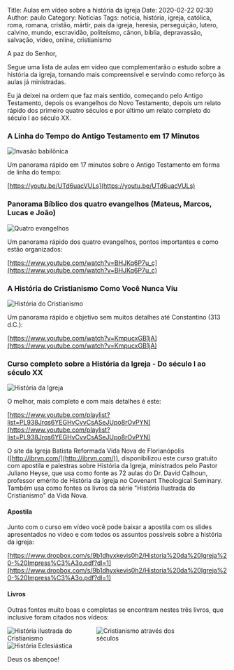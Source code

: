 Title: Aulas em vídeo sobre a história da igreja
Date: 2020-02-22 02:30
Author: paulo
Category: Notícias
Tags: notícia, história, igreja, católica, roma, romana, cristão, mártir, pais da igreja, heresia, perseguição, lutero, calvino, mundo, escravidão, politeísmo, cânon, bíblia, depravassão, salvação, vídeo, online, cristianismo

A paz do Senhor,

Segue uma lista de aulas em vídeo que complementarão o estudo sobre a história da igreja, tornando mais compreensível e servindo como reforço às aulas já ministradas.

Eu já deixei na ordem que faz mais sentido, começando pelo Antigo Testamento, depois os evangelhos do Novo Testamento, depois um relato rápido dos primeiro quatro séculos e por último um relato completo do século I ao século XX.


### A Linha do Tempo do Antigo Testamento em 17 Minutos

<img src="{static}/images/outros/invasao-babilonica.jpg" alt="Invasão babilônica" style="max-width: 200px; margin-top: 0; margin-bottom: 0;">

Um panorama rápido em 17 minutos sobre o Antigo Testamento em forma de linha do tempo:

[https://youtu.be/UTd6uacVULs](https://youtu.be/UTd6uacVULs)

### Panorama Bíblico dos quatro evangelhos (Mateus, Marcos, Lucas e João)

<img src="{static}/images/outros/quatro-evangelhos.jpg" alt="Quatro evangelhos" style="max-width: 200px; margin-top: 0; margin-bottom: 0;">

Um panorama rápido dos quatro evangelhos, pontos importantes e como estão organizados:

[https://www.youtube.com/watch?v=BHJKq6P7u_c](https://www.youtube.com/watch?v=BHJKq6P7u_c)

### A História do Cristianismo Como Você Nunca Viu

<img src="{static}/images/outros/historia-do-cristianismo.jpg" alt="História do Cristianismo" style="max-width: 200px; margin-top: 0; margin-bottom: 0;">

Um panorama rápido e objetivo sem muitos detalhes até Constantino (313 d.C.):

[https://www.youtube.com/watch?v=KmpucxGB1jA](https://www.youtube.com/watch?v=KmpucxGB1jA)

### Curso completo sobre a História da Igreja - Do século I ao século XX

<img src="{static}/images/outros/historia-da-igreja.jpg" alt="História da Igreja" style="max-width: 200px; margin-top: 0; margin-bottom: 0;">

O melhor, mais completo e com mais detalhes é este:

[https://www.youtube.com/playlist?list=PL938Jrqs6YEGHvCvvCsASeJUpo8rOvPYN](https://www.youtube.com/playlist?list=PL938Jrqs6YEGHvCvvCsASeJUpo8rOvPYN)

O site da Igreja Batista Reformada Vida Nova de Florianópolis ([http://ibrvn.com/](http://ibrvn.com/)), disponibilizou este curso gratuito com apostila e palestras sobre História da Igreja, ministrados pelo Pastor Juliano Heyse, que usa como fonte as 72 aulas do Dr. David Calhoun, professor emérito de História da Igreja no Covenant Theological Seminary. Também usa como fontes os livros da série "História Ilustrada do Cristianismo" da Vida Nova.

#### Apostila

Junto com o curso em vídeo você pode baixar a apostila com os slides apresentados no vídeo e com todos os assuntos possíveis sobre a história da igreja:

[https://www.dropbox.com/s/9b1dhyxkevis0h2/Historia%20da%20Igreja%20-%20Impress%C3%A3o.pdf?dl=1](https://www.dropbox.com/s/9b1dhyxkevis0h2/Historia%20da%20Igreja%20-%20Impress%C3%A3o.pdf?dl=1)

#### Livros

Outras fontes muito boas e completas se encontram nestes três livros, que inclusive foram citados nos vídeos:

<img src="{static}/images/outros/livro-historia-ilustrada-cristianismo-box.jpg" alt="História ilustrada do Cristianismo" style="max-width: 200px; margin-top: 0; margin-bottom: 0;">

<img src="{static}/images/outros/livro-cristianismo-atraves-dos-seculos.jpg" alt="Cristianismo através dos séculos" style="max-width: 200px; margin-top: 0; margin-bottom: 0;">

<img src="{static}/images/outros/livro-historia-eclesiastica.jpg" alt="História Eclesiástica" style="max-width: 200px; margin-top: 0; margin-bottom: 0;">

Deus os abençoe!